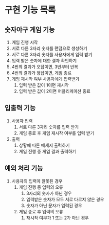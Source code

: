 # 구현 기능 목록

## 숫자야구 게임 기능

1. 게임 진행 시작
2. 서로 다른 3자리 숫자를 랜덤으로 생성하기
3. 서로 다른 3자리 숫자를 사용자에게 입력 받기
4. 입력 받은 숫자에 대한 결과 확인하기
5. 4번의 결과가 오답이면, 3번부터 반복
6. 4번의 결과가 정답이면, 게임 종료
7. 게임 재시작 여부 사용자에게 입력받기
    1. 입력 받은 값이 1이면 재시작
    2. 입력 받은 값이 2이면 어플리케이션 종료

## 입출력 기능

1. 사용자 입력
    1. 서로 다른 3자리 숫자를 입력 받기
    2. 게임 종료 후 게임 재시작 여부를 입력 받기
2. 출력
    1. 상황에 따른 메세지 출력하기
    2. 게임 진행 중 게임 결과 출력하기

## 예외 처리 기능

1. 사용자의 입력이 잘못된 경우
    1. 게임 진행 중 입력의 오류
        1. 3자리의 숫자가 아닌 경우
        2. 입력받은 숫자가 모두 서로 다르지 않은 경우
        3. 숫자가 아닌 문자가 입력된 경우
    2. 게임 종료 후 입력의 오류
        1. 재시작 여부가 1 또는 2가 아닌 경우

